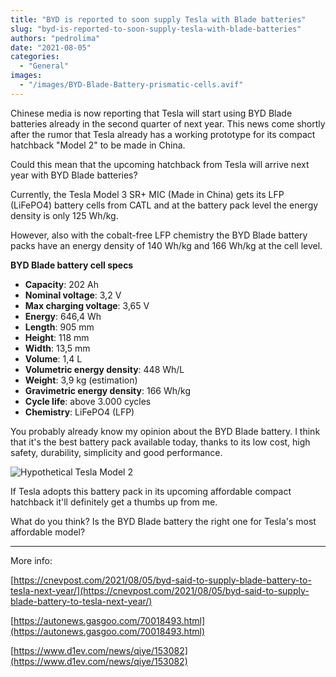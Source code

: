 ```yaml
---
title: "BYD is reported to soon supply Tesla with Blade batteries"
slug: "byd-is-reported-to-soon-supply-tesla-with-blade-batteries"
authors: "pedrolima"
date: "2021-08-05"
categories:
  - "General"
images:
  - "/images/BYD-Blade-Battery-prismatic-cells.avif"
---
```


Chinese media is now reporting that Tesla will start using BYD Blade batteries already in the second quarter of next year. This news come shortly after the rumor that Tesla already has a working prototype for its compact hatchback "Model 2" to be made in China.

Could this mean that the upcoming hatchback from Tesla will arrive next year with BYD Blade batteries?

Currently, the Tesla Model 3 SR+ MIC (Made in China) gets its LFP (LiFePO4) battery cells from CATL and at the battery pack level the energy density is only 125 Wh/kg.

However, also with the cobalt-free LFP chemistry the BYD Blade battery packs have an energy density of 140 Wh/kg and 166 Wh/kg at the cell level.

**BYD Blade battery cell specs**

- **Capacity**: 202 Ah
- **Nominal voltage**: 3,2 V
- **Max charging voltage**: 3,65 V
- **Energy**: 646,4 Wh
- **Length**: 905 mm
- **Height**: 118 mm
- **Width**: 13,5 mm
- **Volume**: 1,4 L
- **Volumetric energy density**: 448 Wh/L
- **Weight**: 3,9 kg (estimation)
- **Gravimetric energy density**: 166 Wh/kg
- **Cycle life**: above 3.000 cycles
- **Chemistry**: LiFePO4 (LFP)

You probably already know my opinion about the BYD Blade battery. I think that it's the best battery pack available today, thanks to its low cost, high safety, durability, simplicity and good performance.

![Hypothetical Tesla Model 2](images/Hypothetical-Tesla-Model-2.avif)

If Tesla adopts this battery pack in its upcoming affordable compact hatchback it'll definitely get a thumbs up from me.

What do you think? Is the BYD Blade battery the right one for Tesla's most affordable model?

---

More info:

[https://cnevpost.com/2021/08/05/byd-said-to-supply-blade-battery-to-tesla-next-year/](https://cnevpost.com/2021/08/05/byd-said-to-supply-blade-battery-to-tesla-next-year/)

[https://autonews.gasgoo.com/70018493.html](https://autonews.gasgoo.com/70018493.html)

[https://www.d1ev.com/news/qiye/153082](https://www.d1ev.com/news/qiye/153082)
